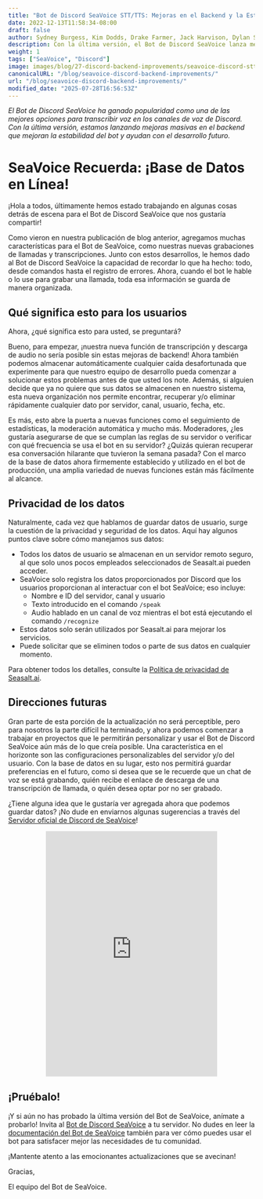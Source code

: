 ```yaml
---
title: "Bot de Discord SeaVoice STT/TTS: Mejoras en el Backend y la Estabilidad"
date: 2022-12-13T11:58:34-08:00
draft: false
author: Sydney Burgess, Kim Dodds, Drake Farmer, Jack Harvison, Dylan Strong, Cody Vernon
description: Con la última versión, el Bot de Discord SeaVoice lanza mejoras masivas en el backend que mejoran la estabilidad del bot y el desarrollo futuro.
weight: 1
tags: ["SeaVoice", "Discord"]
image: images/blog/27-discord-backend-improvements/seavoice-discord-stt-tts-bot-backend-improvements.jpg
canonicalURL: "/blog/seavoice-discord-backend-improvements/"
url: "/blog/seavoice-discord-backend-improvements/"
modified_date: "2025-07-28T16:56:53Z"
---
```


*El Bot de Discord SeaVoice ha ganado popularidad como una de las mejores opciones para transcribir voz en los canales de voz de Discord. Con la última versión, estamos lanzando mejoras masivas en el backend que mejoran la estabilidad del bot y ayudan con el desarrollo futuro.*

# SeaVoice Recuerda: ¡Base de Datos en Línea!

¡Hola a todos, últimamente hemos estado trabajando en algunas cosas detrás de escena para el Bot de Discord SeaVoice que nos gustaría compartir!

Como vieron en nuestra publicación de blog anterior, agregamos muchas características para el Bot de SeaVoice, como nuestras nuevas grabaciones de llamadas y transcripciones. Junto con estos desarrollos, le hemos dado al Bot de Discord SeaVoice la capacidad de recordar lo que ha hecho: todo, desde comandos hasta el registro de errores. Ahora, cuando el bot le hable o lo use para grabar una llamada, toda esa información se guarda de manera organizada.

## Qué significa esto para los usuarios
Ahora, ¿qué significa esto para usted, se preguntará?

Bueno, para empezar, ¡nuestra nueva función de transcripción y descarga de audio no sería posible sin estas mejoras de backend! Ahora también podemos almacenar automáticamente cualquier caída desafortunada que experimente para que nuestro equipo de desarrollo pueda comenzar a solucionar estos problemas antes de que usted los note. Además, si alguien decide que ya no quiere que sus datos se almacenen en nuestro sistema, esta nueva organización nos permite encontrar, recuperar y/o eliminar rápidamente cualquier dato por servidor, canal, usuario, fecha, etc.

Es más, esto abre la puerta a nuevas funciones como el seguimiento de estadísticas, la moderación automática y mucho más. Moderadores, ¿les gustaría asegurarse de que se cumplan las reglas de su servidor o verificar con qué frecuencia se usa el bot en su servidor? ¿Quizás quieran recuperar esa conversación hilarante que tuvieron la semana pasada? Con el marco de la base de datos ahora firmemente establecido y utilizado en el bot de producción, una amplia variedad de nuevas funciones están más fácilmente al alcance.

## Privacidad de los datos

Naturalmente, cada vez que hablamos de guardar datos de usuario, surge la cuestión de la privacidad y seguridad de los datos. Aquí hay algunos puntos clave sobre cómo manejamos sus datos:
- Todos los datos de usuario se almacenan en un servidor remoto seguro, al que solo unos pocos empleados seleccionados de Seasalt.ai pueden acceder.
- SeaVoice solo registra los datos proporcionados por Discord que los usuarios proporcionan al interactuar con el bot SeaVoice; eso incluye:
    - Nombre e ID del servidor, canal y usuario
    - Texto introducido en el comando `/speak`
    - Audio hablado en un canal de voz mientras el bot está ejecutando el comando `/recognize`
- Estos datos solo serán utilizados por Seasalt.ai para mejorar los servicios.
- Puede solicitar que se eliminen todos o parte de sus datos en cualquier momento.

Para obtener todos los detalles, consulte la [Política de privacidad de Seasalt.ai](https://seasalt.ai/privacy/).

## Direcciones futuras

Gran parte de esta porción de la actualización no será perceptible, pero para nosotros la parte difícil ha terminado, y ahora podemos comenzar a trabajar en proyectos que le permitirán personalizar y usar el Bot de Discord SeaVoice aún más de lo que creía posible.
Una característica en el horizonte son las configuraciones personalizables del servidor y/o del usuario.
Con la base de datos en su lugar, esto nos permitirá guardar preferencias en el futuro, como si desea que se le recuerde que un chat de voz se está grabando, quién recibe el enlace de descarga de una transcripción de llamada, o quién desea optar por no ser grabado.

¿Tiene alguna idea que le gustaría ver agregada ahora que podemos guardar datos? ¡No dude en enviarnos algunas sugerencias a través del [Servidor oficial de Discord de SeaVoice](https://discord.gg/dfAYfwBQ)!

<center>
<iframe src="https://discordapp.com/widget?id=919037515514654721&theme=dark" width="350" height="500" allowtransparency="true" frameborder="0" sandbox="allow-popups allow-popups-to-escape-sandbox allow-same-origin allow-scripts"></iframe>
</center>

## ¡Pruébalo!

¡Y si aún no has probado la última versión del Bot de SeaVoice, anímate a probarlo! Invita al [Bot de Discord SeaVoice](https://discord.com/oauth2/authorize?client_id=1001955060210749492&scope=bot) a tu servidor.
No dudes en leer la [documentación del Bot de SeaVoice](https://wiki.seasalt.ai/seavoice/discord/discord-bot/) también para ver cómo puedes usar el bot para satisfacer mejor las necesidades de tu comunidad.

¡Mantente atento a las emocionantes actualizaciones que se avecinan!

Gracias,

El equipo del Bot de SeaVoice.
